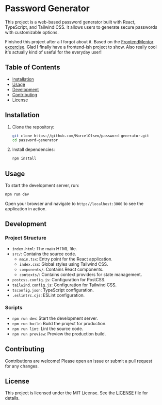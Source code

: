 # Password Generator

This project is a web-based password generator built with React, TypeScript, and Tailwind CSS. It allows users to generate secure passwords with customizable options.

Finished this project after a I forgot about it. Based on the [FrontendMentor excercise](https://www.frontendmentor.io/challenges/password-generator-app-Mr8CLycqjh). Glad I finally have a frontend-ish project to show. Also really cool it's actually kind of useful for the everyday user!

## Table of Contents

- [Installation](#installation)
- [Usage](#usage)
- [Development](#development)
- [Contributing](#contributing)
- [License](#license)

## Installation

1. Clone the repository:

   ```sh
   git clone https://github.com/MarcelOlsen/password-generator.git
   cd password-generator
   ```

2. Install dependencies:
   ```sh
   npm install
   ```

## Usage

To start the development server, run:

```sh
npm run dev
```

Open your browser and navigate to `http://localhost:3000` to see the application in action.

## Development

### Project Structure

- `index.html`: The main HTML file.
- `src/`: Contains the source code.
  - `main.tsx`: Entry point for the React application.
  - `index.css`: Global styles using Tailwind CSS.
  - `components/`: Contains React components.
  - `contexts/`: Contains context providers for state management.
- `postcss.config.js`: Configuration for PostCSS.
- `tailwind.config.js`: Configuration for Tailwind CSS.
- `tsconfig.json`: TypeScript configuration.
- `.eslintrc.cjs`: ESLint configuration.

### Scripts

- `npm run dev`: Start the development server.
- `npm run build`: Build the project for production.
- `npm run lint`: Lint the source code.
- `npm run preview`: Preview the production build.

## Contributing

Contributions are welcome! Please open an issue or submit a pull request for any changes.

## License

This project is licensed under the MIT License. See the [LICENSE](LICENSE) file for details.

